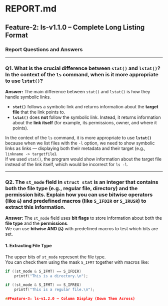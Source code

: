 # REPORT.md
## Feature-2: ls-v1.1.0 – Complete Long Listing Format

### Report Questions and Answers

---

### **Q1. What is the crucial difference between `stat()` and `lstat()`? In the context of the `ls` command, when is it more appropriate to use `lstat()`?**

**Answer:**
The main difference between `stat()` and `lstat()` is how they handle symbolic links.

- **`stat()`** follows a symbolic link and returns information about the **target file** that the link points to.  
- **`lstat()`** does **not** follow the symbolic link. Instead, it returns information about the **link itself** (for example, its permissions, owner, and where it points).

In the context of the `ls` command, it is more appropriate to use **`lstat()`** because when we list files with the `-l` option, we need to show symbolic links as links — displaying both their metadata and their target (e.g., `linkname -> targetfile`).  
If we used `stat()`, the program would show information about the target file instead of the link itself, which would be incorrect for `ls -l`.

---

### **Q2. The `st_mode` field in `struct stat` is an integer that contains both the file type (e.g., regular file, directory) and the permission bits. Explain how you can use bitwise operators (like `&`) and predefined macros (like `S_IFDIR` or `S_IRUSR`) to extract this information.**

**Answer:**
The `st_mode` field uses **bit flags** to store information about both the **file type** and the **permissions**.  
We can use **bitwise AND (`&`)** with predefined macros to test which bits are set.

#### 1. Extracting File Type
The upper bits of `st_mode` represent the file type.  
You can check them using the mask `S_IFMT` together with macros like:
```c
if ((st_mode & S_IFMT) == S_IFDIR)
    printf("This is a directory.\n");

if ((st_mode & S_IFMT) == S_IFREG)
    printf("This is a regular file.\n");

##Feature-3: ls-v1.2.0 – Column Display (Down Then Across)

